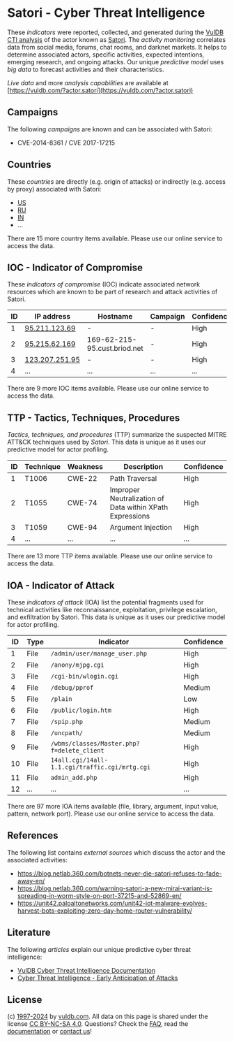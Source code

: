 # Satori - Cyber Threat Intelligence

These _indicators_ were reported, collected, and generated during the [VulDB CTI analysis](https://vuldb.com/?kb.cti) of the actor known as [Satori](https://vuldb.com/?actor.satori). The _activity monitoring_ correlates data from social media, forums, chat rooms, and darknet markets. It helps to determine associated actors, specific activities, expected intentions, emerging research, and ongoing attacks. Our unique _predictive model_ uses _big data_ to forecast activities and their characteristics.

_Live data_ and more _analysis capabilities_ are available at [https://vuldb.com/?actor.satori](https://vuldb.com/?actor.satori)

## Campaigns

The following _campaigns_ are known and can be associated with Satori:

* CVE-2014-8361 / CVE 2017-17215

## Countries

These _countries_ are directly (e.g. origin of attacks) or indirectly (e.g. access by proxy) associated with Satori:

* [US](https://vuldb.com/?country.us)
* [RU](https://vuldb.com/?country.ru)
* [IN](https://vuldb.com/?country.in)
* ...

There are 15 more country items available. Please use our online service to access the data.

## IOC - Indicator of Compromise

These _indicators of compromise_ (IOC) indicate associated network resources which are known to be part of research and attack activities of Satori.

ID | IP address | Hostname | Campaign | Confidence
-- | ---------- | -------- | -------- | ----------
1 | [95.211.123.69](https://vuldb.com/?ip.95.211.123.69) | - | - | High
2 | [95.215.62.169](https://vuldb.com/?ip.95.215.62.169) | 169-62-215-95.cust.briod.net | - | High
3 | [123.207.251.95](https://vuldb.com/?ip.123.207.251.95) | - | - | High
4 | ... | ... | ... | ...

There are 9 more IOC items available. Please use our online service to access the data.

## TTP - Tactics, Techniques, Procedures

_Tactics, techniques, and procedures_ (TTP) summarize the suspected MITRE ATT&CK techniques used by _Satori_. This data is unique as it uses our predictive model for actor profiling.

ID | Technique | Weakness | Description | Confidence
-- | --------- | -------- | ----------- | ----------
1 | T1006 | CWE-22 | Path Traversal | High
2 | T1055 | CWE-74 | Improper Neutralization of Data within XPath Expressions | High
3 | T1059 | CWE-94 | Argument Injection | High
4 | ... | ... | ... | ...

There are 13 more TTP items available. Please use our online service to access the data.

## IOA - Indicator of Attack

These _indicators of attack_ (IOA) list the potential fragments used for technical activities like reconnaissance, exploitation, privilege escalation, and exfiltration by Satori. This data is unique as it uses our predictive model for actor profiling.

ID | Type | Indicator | Confidence
-- | ---- | --------- | ----------
1 | File | `/admin/user/manage_user.php` | High
2 | File | `/anony/mjpg.cgi` | High
3 | File | `/cgi-bin/wlogin.cgi` | High
4 | File | `/debug/pprof` | Medium
5 | File | `/plain` | Low
6 | File | `/public/login.htm` | High
7 | File | `/spip.php` | Medium
8 | File | `/uncpath/` | Medium
9 | File | `/wbms/classes/Master.php?f=delete_client` | High
10 | File | `14all.cgi/14all-1.1.cgi/traffic.cgi/mrtg.cgi` | High
11 | File | `admin_add.php` | High
12 | ... | ... | ...

There are 97 more IOA items available (file, library, argument, input value, pattern, network port). Please use our online service to access the data.

## References

The following list contains _external sources_ which discuss the actor and the associated activities:

* https://blog.netlab.360.com/botnets-never-die-satori-refuses-to-fade-away-en/
* https://blog.netlab.360.com/warning-satori-a-new-mirai-variant-is-spreading-in-worm-style-on-port-37215-and-52869-en/
* https://unit42.paloaltonetworks.com/unit42-iot-malware-evolves-harvest-bots-exploiting-zero-day-home-router-vulnerability/

## Literature

The following _articles_ explain our unique predictive cyber threat intelligence:

* [VulDB Cyber Threat Intelligence Documentation](https://vuldb.com/?kb.cti)
* [Cyber Threat Intelligence - Early Anticipation of Attacks](https://www.scip.ch/en/?labs.20201022)

## License

(c) [1997-2024](https://vuldb.com/?kb.changelog) by [vuldb.com](https://vuldb.com/?kb.about). All data on this page is shared under the license [CC BY-NC-SA 4.0](https://creativecommons.org/licenses/by-nc-sa/4.0/). Questions? Check the [FAQ](https://vuldb.com/?kb.faq), read the [documentation](https://vuldb.com/?kb) or [contact us](https://vuldb.com/?contact)!

